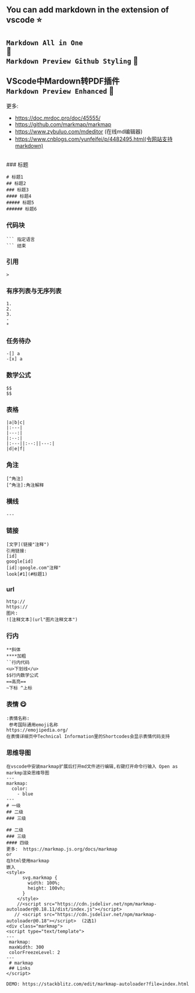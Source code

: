You can add markdown in the extension of vscode :star: 
---
`Markdown All in One`	
:electric_plug:
<br>
`Markdown Preview Github Styling`
:electric_plug:
<br>
<br>
**VScode中Mardown转PDF插件**
<br>
`Markdown Preview Enhanced`
 :electric_plug:
---
更多:
- https://doc.mrdoc.pro/doc/45555/ 
- https://github.com/markmap/markmap
- https://www.zybuluo.com/mdeditor  (在线md编辑器)
- https://www.cnblogs.com/yunfeifei/p/4482495.html(令网站支持markdown)
 <br>
### 标题
  
```
# 标题1
## 标题2
### 标题3
#### 标题4
##### 标题5
###### 标题6
```
### 代码块
```
``` 指定语言
``` 结束
```
### 引用
```
>
```
### 有序列表与无序列表
```
1.
2.
3.
-
*
```
### 任务待办
```
-[] a
-[x] a
```
### 数学公式
```
$$
$$
```
### 表格
```
|a|b|c|
|:---|
|---:|
|:--:|
|:---||:--:||---:|
|d|e|f|
```
### 角注
```
[^角注]
[^角注]:角注解释
```
### 横线
```
---
```
### 链接
```
[文字](链接"注释")
引用链接:
[id]
google[id]
[id]:google.com"注释"
look[#1](#标题1)
```
### url
```
http://
https://
图片:
![注释文本](url"图片注释文本")
```
### 行内
```
**斜体
****加粗
``行内代码 
<u>下划线</u>
$$行内数学公式 
==高亮==
~下标 ^上标
```
### 表情 :yum:
```
:表情名称:
 参考国际通用emoji名称
https://emojipedia.org/
在表情详细页中Technical Information里的Shortcodes会显示表情代码支持
```
### 思维导图
```
在vscode中安装markmap扩展后打开md文件进行编辑,右键打开命令行输入 Open as markmp渲染思维导图
---
markmap:
  color:
    - blue
---
# 一级
## 二级
### 三级

## 二级
### 三级
#### 四级
更多:  https://markmap.js.org/docs/markmap
or
在html使用markmap
嵌入
<style>
      svg.markmap {
        width: 100%;
        height: 100vh;
      }
    </style>
    //<script src="https://cdn.jsdelivr.net/npm/markmap-autoloader@0.18.11/dist/index.js"></script>
   // <script src="https://cdn.jsdelivr.net/npm/markmap-autoloader@0.18"></script>  (2选1)
<div class="markmap">
<script type="text/template">
---
 markmap:
 maxWidth: 300
 colorFreezeLevel: 2
---
 # markmap
 ## Links
</script>

DEMO: https://stackblitz.com/edit/markmap-autoloader?file=index.html
```
